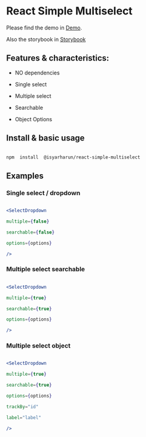 
# React Simple Multiselect

  

Please find the demo in [Demo](https://select-dropdown-demo.web.app/).

  

Also the storybook in [Storybook](https://select-dropdown-storybook.web.app/)

  

## Features & characteristics:

* NO dependencies

* Single select

* Multiple select

* Searchable

* Object Options

  

## Install & basic usage

  

```bash

npm  install  @isyarharun/react-simple-multiselect

```

  

## Examples

  

### Single select / dropdown

```jsx

<SelectDropdown

multiple={false}

searchable={false}

options={options}

/>

```

  

### Multiple select searchable

```jsx

<SelectDropdown

multiple={true}

searchable={true}

options={options}

/>

```

  

### Multiple select object

```jsx

<SelectDropdown

multiple={true}

searchable={true}

options={options}

trackBy="id"

label="label"

/>

```